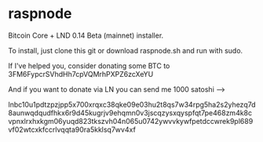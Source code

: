 # raspnode
Bitcoin Core + LND 0.14 Beta (mainnet) installer. 

To install, just clone this git or download raspnode.sh and run with sudo. 

If I've helped you, consider donating some BTC to 3FM6FypcrSVhdHh7cpVQMrhPXPZ6zcXeYU

And if you want to donate via LN you can send me 1000 satoshi -->

lnbc10u1pdtzpzjpp5x700xrqxc38qke09e03hu2t8qs7w34rpg5ha2s2yhezq7d8aunwqdqudfhkx6r9d45kugrjv9ehqmn0v3jscqzysxqyspfqt7pe468zm4k8cvpnxlrxhxkgm06yuqd823tkszvh04n065u0742ywvvkywfpetdccwrek9pl689vf02wtcxkfccrlvqqta90ra5kklsq7wv4xf
